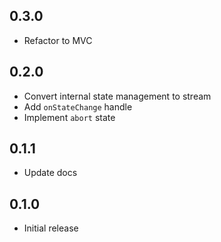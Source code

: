 ## 0.3.0
* Refactor to MVC

## 0.2.0
* Convert internal state management to stream
* Add `onStateChange` handle
* Implement `abort` state

## 0.1.1
* Update docs

## 0.1.0
* Initial release
